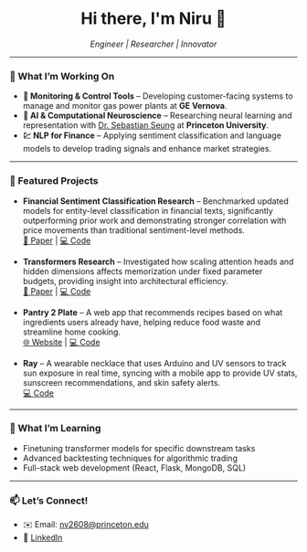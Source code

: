 <h1 align="center">Hi there, I'm Niru 👋</h1>

<p align="center">
  <em>Engineer | Researcher | Innovator</em>  
</p>

---

### 🔭 What I’m Working On

- **🧰 Monitoring & Control Tools** – Developing customer-facing systems to manage and monitor gas power plants at **GE Vernova**.
- **🧠 AI & Computational Neuroscience** – Researching neural learning and representation with [Dr. Sebastian Seung](https://pni.princeton.edu/people/h-sebastian-seung) at **Princeton University**.
- **💹 NLP for Finance** – Applying sentiment classification and language models to develop trading signals and enhance market strategies.

---

### 📌 Featured Projects

- **Financial Sentiment Classification Research** – Benchmarked updated models for entity-level classification in financial texts, significantly outperforming prior work and demonstrating stronger correlation with price movements than traditional sentiment-level methods.  
  [📄 Paper](https://niruvk.github.io/FinEntity-Extension/FinEntity_Paper.pdf) | [💻 Code](https://github.com/niruvk/FinEntity-Extension)

- **Transformers Research** – Investigated how scaling attention heads and hidden dimensions affects memorization under fixed parameter budgets, providing insight into architectural efficiency.  
  [📄 Paper](https://niruvk.github.io/Transformers_Research/Memorization_Capacity_of_Neural_Networks.pdf) | [💻 Code](https://github.com/niruvk/Transformers_Research)

- **Pantry 2 Plate** – A web app that recommends recipes based on what ingredients users already have, helping reduce food waste and streamline home cooking.  
  [🌐 Website](https://your-website-link.com) | [💻 Code](https://github.com/your-username/pantry_2_plate)

- **Ray** – A wearable necklace that uses Arduino and UV sensors to track sun exposure in real time, syncing with a mobile app to provide UV stats, sunscreen recommendations, and skin safety alerts.  
  [💻 Code](https://github.com/your-username/ray)

---

### 🌱 What I’m Learning

- Finetuning transformer models for specific downstream tasks  
- Advanced backtesting techniques for algorithmic trading  
- Full-stack web development (React, Flask, MongoDB, SQL)

---

### 📫 Let’s Connect!

- ✉️ Email: nv2608@princeton.edu
- 💼 [LinkedIn](https://www.linkedin.com/in/niruvk)   
